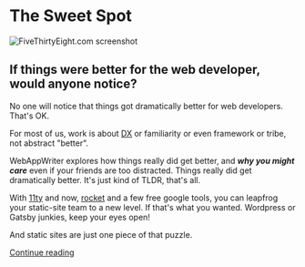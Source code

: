 
# The Sweet Spot

<img class="bordered" src="/_merged_assets/_static/images/webSweetSpot.svg" alt="FiveThirtyEight.com screenshot" />

## If things were better for the web developer, would anyone notice?

No one will notice that things got dramatically better for web developers. That's OK.

For most of us, work is about [DX](https://medium.com/swlh/what-is-dx-developer-experience-401a0e44a9d9) or familiarity or even framework or tribe, not abstract "better".

WebAppWriter explores how things really did get better, and _**why you might care**_ even if your friends are too distracted. Things really did get dramatically better. It's just kind of TLDR, that's all.

With [11ty](https://www.11ty.dev/) and now, [rocket](https://rocket.modern-web.dev/) and a few free google tools, you can leapfrog your static-site team to a new level. If that's what you wanted. Wordpress or Gatsby junkies, keep your eyes open!

And static sites are just one piece of that puzzle.

[Continue reading](/explore/)
